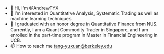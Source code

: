 - 👋 Hi, I’m @AndrewTYX
- 👀 I’m interested in Quantitative Analysis, Systematic Trading as well as machine learning techniques
- 🌱 I graduated with an honor degree in Quantitative Finance from NUS. Currently, I am a Quant Commodity Trader in Singapore, and I am enrolled in the part-time program in Master in Financial Engineering in UCB.
- 📫 How to reach me tang-yuxuan@berkeley.edu

<!---
AndrewTYX/AndrewTYX is a ✨ special ✨ repository because its `README.md` (this file) appears on your GitHub profile.
You can click the Preview link to take a look at your changes.
--->
